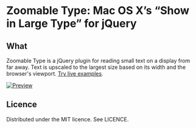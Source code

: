 # Zoomable Type: Mac OS X’s “Show in Large Type” for jQuery

## What

Zoomable Type is a jQuery plugin for reading small text on a display from far away. Text is upscaled to the largest size based on its width and the browser's viewport. [Try live examples](http://zoomabletype.tatey.com/).

[![Preview](/downloads/tatey/jquery-zoomabletype/zoomed_preview.png)](http://zoomabletype.tatey.com/)

## Licence

Distributed under the MIT licence. See LICENCE.
